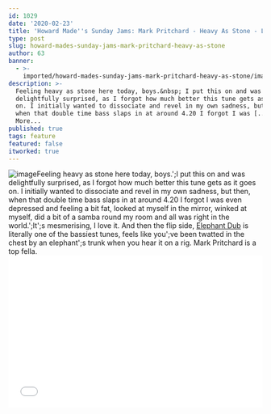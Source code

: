 ```yaml
---
id: 1029
date: '2020-02-23'
title: 'Howard Made''s Sunday Jams: Mark Pritchard - Heavy As Stone - Loose Lips'
type: post
slug: howard-mades-sunday-jams-mark-pritchard-heavy-as-stone
author: 63
banner:
  - >-
    imported/howard-mades-sunday-jams-mark-pritchard-heavy-as-stone/image1029.jpeg
description: >-
  Feeling heavy as stone here today, boys.&nbsp; I put this on and was
  delightfully surprised, as I forgot how much better this tune gets as it goes
  on. I initially wanted to dissociate and revel in my own sadness, but then,
  when that double time bass slaps in at around 4.20 I forgot I was [...]Read
  More...
published: true
tags: feature
featured: false
itworked: true
---
```

![image](../imported/howard-mades-sunday-jams-mark-pritchard-heavy-as-stone/image1029.jpeg)Feeling heavy as stone here today, boys.';I put this on and was delightfully surprised, as I forgot how much better this tune gets as it goes on. I initially wanted to dissociate and revel in my own sadness, but then, when that double time bass slaps in at around 4.20 I forgot I was even depressed and feeling a bit fat, looked at myself in the mirror, winked at myself, did a bit of a samba round my room and all was right in the world.';It';s mesmerising, I love it. And then the flip side, [Elephant Dub](https://www.youtube.com/watch?v=IHnK3OWYOA4) is literally one of the bassiest tunes, feels like you';ve been twatted in the chest by an elephant';s trunk when you hear it on a rig. Mark Pritchard is a top fella.<iframe width='100%' height='300' scrolling='no' frameborder='no' allow='autoplay' src='//www.youtube.com/embed/O2W2B1-0r-8?wmode=opaque'></iframe>